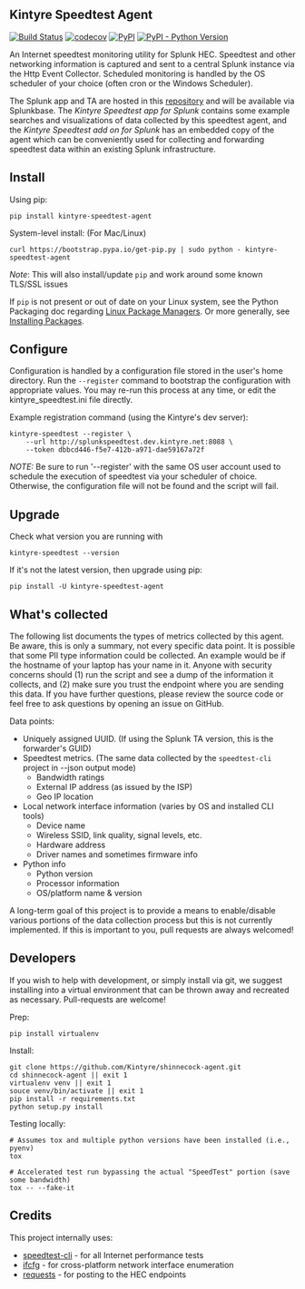 Kintyre Speedtest Agent
-----------------------

[![Build Status](https://travis-ci.org/Kintyre/shinnecock-agent.svg?branch=master)](https://travis-ci.org/Kintyre/shinnecock-agent)
[![codecov](https://codecov.io/gh/Kintyre/shinnecock-agent/branch/master/graph/badge.svg)](https://codecov.io/gh/Kintyre/ksconf)
[![PyPI](https://img.shields.io/pypi/v/kintyre-speedtest-agent.svg)](https://pypi.org/project/kintyre-speedtest-agent/)
[![PyPI - Python Version](https://img.shields.io/pypi/pyversions/kintyre-speedtest-agent.svg)](https://pypi.org/project/kintyre-speedtest-agent/)


An Internet speedtest monitoring utility for Splunk HEC.  Speedtest and other networking information
is captured and sent to a central Splunk instance via the Http Event Collector.  Scheduled
monitoring is handled by the OS scheduler of your choice (often cron or the Windows Scheduler).

The Splunk app and TA are hosted in this [repository][shinnecock-splunk-app] and will be available
via Splunkbase.
The *Kintyre Speedtest app for Splunk* contains some example searches and visualizations of data
collected by this speedtest agent, and the *Kintyre Speedtest add on for Splunk* has an embedded
copy of the agent which can be conveniently used for collecting and forwarding speedtest data within
an existing Splunk infrastructure.


Install
-------


Using pip:

    pip install kintyre-speedtest-agent

System-level install:  (For Mac/Linux)

    curl https://bootstrap.pypa.io/get-pip.py | sudo python - kintyre-speedtest-agent

_Note_: This will also install/update `pip` and work around some known TLS/SSL issues

If `pip` is not present or out of date on your Linux system, see the Python Packaging doc regarding
[Linux Package Managers][pip-on-linux].  Or more generally, see [Installing Packages][pypa-tut].


Configure
---------

Configuration is handled by a configuration file stored in the user's home directory.
Run the `--register` command to bootstrap the configuration with appropriate values.
You may re-run this process at any time, or edit the kintyre_speedtest.ini file directly.


Example registration command (using the Kintyre's dev server):

    kintyre-speedtest --register \
        --url http://splunkspeedtest.dev.kintyre.net:8088 \
        --token dbbcd446-f5e7-412b-a971-dae59167a72f


*NOTE:* Be sure to run '--register' with the same OS user account used to schedule the execution 
        of speedtest via your scheduler of choice.  Otherwise, the configuration file will not be
        found and the script will fail.


Upgrade
-------

Check what version you are running with

    kintyre-speedtest --version

If it's not the latest version, then upgrade using pip:

    pip install -U kintyre-speedtest-agent



What's collected
----------------

The following list documents the types of metrics collected by this agent. Be aware, this is
only a summary, not every specific data point.  It is possible that some PII type information 
could be collected. An example would be if the hostname of your laptop has your name in it. Anyone with
security concerns should (1) run the script and see a dump of the information it collects, and (2)
make sure you trust the endpoint where you are sending this data.  If you have further questions,
please review the source code or feel free to ask questions by opening an issue on GitHub.

Data points:

 * Uniquely assigned UUID.  (If using the Splunk TA version, this is the forwarder's GUID)
 * Speedtest metrics.  (The same data collected by the `speedtest-cli` project in --json output mode)
   * Bandwidth ratings
   * External IP address (as issued by the ISP)
   * Geo IP location
 * Local network interface information (varies by OS and installed CLI tools)
   * Device name
   * Wireless SSID, link quality, signal levels, etc.
   * Hardware address
   * Driver names and sometimes firmware info
 * Python info
   * Python version
   * Processor information
   * OS/platform name & version

A long-term goal of this project is to provide a means to enable/disable various portions of the
data collection process but this is not currently implemented.  If this is important to you, pull
requests are always welcomed!



Developers
----------

If you wish to help with development, or simply install via git, we suggest installing into a
virtual environment that can be thrown away and recreated as necessary.  Pull-requests are welcome!

Prep:

    pip install virtualenv

Install:

    git clone https://github.com/Kintyre/shinnecock-agent.git
    cd shinnecock-agent || exit 1
    virtualenv venv || exit 1
    souce venv/bin/activate || exit 1
    pip install -r requirements.txt
    python setup.py install

Testing locally:

    # Assumes tox and multiple python versions have been installed (i.e., pyenv)
    tox

    # Accelerated test run bypassing the actual "SpeedTest" portion (save some bandwidth)
    tox -- --fake-it



Credits
-------

This project internally uses:

 * [speedtest-cli](https://github.com/sivel/speedtest-cli) - for all Internet performance tests
 * [ifcfg](https://github.com/ftao/python-ifcfg) - for cross-platform network interface enumeration
 * [requests](http://docs.python-requests.org/en/master/) - for posting to the HEC endpoints


[pip-on-linux]: https://packaging.python.org/guides/installing-using-linux-tools
[pypa-tut]: https://packaging.python.org/tutorials/installing-packages
[shinnecock-splunk-app]: https://github.com/Kintyre/shinnecock-splunk-app
